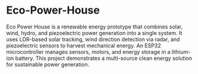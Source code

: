 # Eco-Power-House
Eco Power House is a renewable energy prototype that combines solar, wind, hydro, and piezoelectric power generation into a single system.
It uses LDR-based solar tracking, wind direction detection via radar, and piezoelectric sensors to harvest mechanical energy.
An ESP32 microcontroller manages sensors, motors, and energy storage in a lithium-ion battery.
This project demonstrates a multi-source clean energy solution for sustainable power generation.
